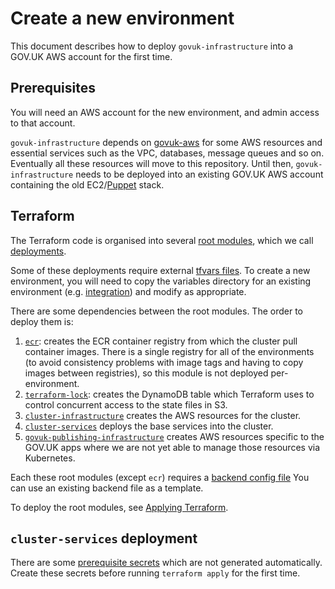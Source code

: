 # Create a new environment

This document describes how to deploy `govuk-infrastructure` into a GOV.UK AWS
account for the first time.

## Prerequisites

You will need an AWS account for the new environment, and admin access to that
account.

`govuk-infrastructure` depends on [govuk-aws] for some AWS resources and
essential services such as the VPC, databases, message queues and so on.
Eventually all these resources will move to this repository. Until then,
`govuk-infrastructure` needs to be deployed into an existing GOV.UK AWS account
containing the old EC2/[Puppet][govuk-puppet] stack.

[govuk-aws]: https://github.com/alphagov/govuk-aws
[govuk-puppet]: https://github.com/alphagov/govuk-puppet

## Terraform

The Terraform code is organised into several [root
modules](https://www.terraform.io/docs/language/modules/#the-root-module),
which we call [deployments](../terraform/deployments).

Some of these deployments require external [tfvars
files](../terraform/deployments/variables). To create a new environment, you
will need to copy the variables directory for an existing environment (e.g.
[integration](../terraform/deployments/variables/integration)) and modify as
appropriate.


There are some dependencies between the root modules. The order to deploy them is:

1. [`ecr`](../terraform/deployments/ecr): creates the ECR container registry from
   which the cluster pull container images. There is a single registry for all
   of the environments (to avoid consistency problems with image tags and
   having to copy images between registries), so this module is not deployed
   per-environment.
1. [`terraform-lock`](../terraform/deployments/terraform-lock): creates the
   DynamoDB table which Terraform uses to control concurrent access to the
   state files in S3.
1. [`cluster-infrastructure`](../terraform/deployments/cluster-infrastructure)
   creates the AWS resources for the cluster.
1. [`cluster-services`](../terraform/deployments/cluster-services)
   deploys the base services into the cluster.
1. [`govuk-publishing-infrastructure`](../terraform/deployments/govuk-publishing-infrastructure)
   creates AWS resources specific to the GOV.UK apps where we are not yet
   able to manage those resources via Kubernetes.

Each these root modules (except `ecr`) requires a [backend config
file](https://www.terraform.io/docs/language/settings/backends/configuration.html#partial-configuration)
You can use an existing backend file as a template.

To deploy the root modules, see [Applying Terraform](../terraform/docs/applying-terraform.md).


## `cluster-services` deployment

There are some [prerequisite secrets](prerequisite-secrets.tf)
which are not generated automatically. Create these secrets before running
`terraform apply` for the first time.
